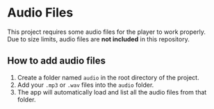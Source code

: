 # Audio Files

This project requires some audio files for the player to work properly.  
Due to size limits, audio files are **not included** in this repository.

## How to add audio files

1. Create a folder named `audio` in the root directory of the project.
2. Add your `.mp3` or `.wav` files into the `audio` folder.
3. The app will automatically load and list all the audio files from that folder.
